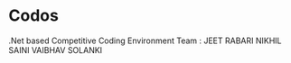 # Codos
.Net based Competitive Coding Environment 
Team : JEET RABARI
       NIKHIL SAINI
       VAIBHAV SOLANKI
